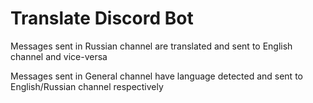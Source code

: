 # Translate Discord Bot

Messages sent in Russian channel are translated and sent to English channel and vice-versa

Messages sent in General channel have language detected and sent to English/Russian channel respectively
